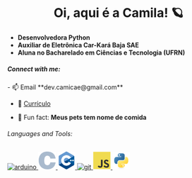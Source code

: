 <h1 align="center">Oi, aqui é a Camila! 🪐</h1>

- **Desenvolvedora Python**
- **Auxiliar de Eletrônica Car-Kará Baja SAE**
- **Aluna no Bacharelado em Ciências e Tecnologia (UFRN)**


<h5 align="left">Connect with me:</h5>
<p align="left">
- 📫 Email **dev.camicae@gmail.com**

- 📄  [Currículo](https://drive.google.com/file/d/1SOmUkMkdRad8mZN9HPj_uDWDoh1q-ECK/view?usp=sharing)

- 🐾 Fun fact: **Meus pets tem nome de comida**


</p>

<h6 align="left">Languages and Tools:</h6>
<p align="left"> <a href="https://www.arduino.cc/" target="_blank" rel="noreferrer"> <img src="https://cdn.worldvectorlogo.com/logos/arduino-1.svg" alt="arduino" width="40" height="40"/> </a> <a href="https://www.cprogramming.com/" target="_blank" rel="noreferrer"> <img src="https://raw.githubusercontent.com/devicons/devicon/master/icons/c/c-original.svg" alt="c" width="40" height="40"/> </a> <a href="https://www.w3schools.com/cpp/" target="_blank" rel="noreferrer"> <img src="https://raw.githubusercontent.com/devicons/devicon/master/icons/cplusplus/cplusplus-original.svg" alt="cplusplus" width="40" height="40"/> </a> <a href="https://git-scm.com/" target="_blank" rel="noreferrer"> <img src="https://www.vectorlogo.zone/logos/git-scm/git-scm-icon.svg" alt="git" width="40" height="40"/> </a> <a href="https://developer.mozilla.org/en-US/docs/Web/JavaScript" target="_blank" rel="noreferrer"> <img src="https://raw.githubusercontent.com/devicons/devicon/master/icons/javascript/javascript-original.svg" alt="javascript" width="40" height="40"/> </a> <a href="https://www.python.org" target="_blank" rel="noreferrer"> <img src="https://raw.githubusercontent.com/devicons/devicon/master/icons/python/python-original.svg" alt="python" width="40" height="40"/> </a> </p>



